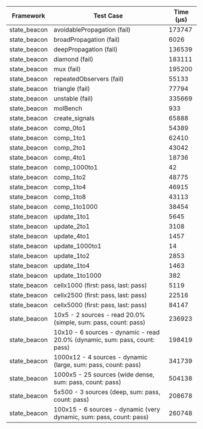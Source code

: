 | Framework | Test Case | Time (μs) |
| --- | --- | --- |
| state_beacon | avoidablePropagation (fail) | 173747 |
| state_beacon | broadPropagation (fail) | 6026 |
| state_beacon | deepPropagation (fail) | 136539 |
| state_beacon | diamond (fail) | 183111 |
| state_beacon | mux (fail) | 195200 |
| state_beacon | repeatedObservers (fail) | 55133 |
| state_beacon | triangle (fail) | 77794 |
| state_beacon | unstable (fail) | 335669 |
| state_beacon | molBench | 933 |
| state_beacon | create_signals | 65888 |
| state_beacon | comp_0to1 | 54389 |
| state_beacon | comp_1to1 | 62410 |
| state_beacon | comp_2to1 | 43042 |
| state_beacon | comp_4to1 | 18736 |
| state_beacon | comp_1000to1 | 42 |
| state_beacon | comp_1to2 | 48775 |
| state_beacon | comp_1to4 | 46915 |
| state_beacon | comp_1to8 | 43113 |
| state_beacon | comp_1to1000 | 38454 |
| state_beacon | update_1to1 | 5645 |
| state_beacon | update_2to1 | 3108 |
| state_beacon | update_4to1 | 1457 |
| state_beacon | update_1000to1 | 14 |
| state_beacon | update_1to2 | 2853 |
| state_beacon | update_1to4 | 1463 |
| state_beacon | update_1to1000 | 382 |
| state_beacon | cellx1000 (first: pass, last: pass) | 5119 |
| state_beacon | cellx2500 (first: pass, last: pass) | 22516 |
| state_beacon | cellx5000 (first: pass, last: pass) | 84147 |
| state_beacon | 10x5 - 2 sources - read 20.0% (simple, sum: pass, count: pass) | 236923 |
| state_beacon | 10x10 - 6 sources - dynamic - read 20.0% (dynamic, sum: pass, count: pass) | 198419 |
| state_beacon | 1000x12 - 4 sources - dynamic (large, sum: pass, count: pass) | 341739 |
| state_beacon | 1000x5 - 25 sources (wide dense, sum: pass, count: pass) | 504138 |
| state_beacon | 5x500 - 3 sources (deep, sum: pass, count: pass) | 208678 |
| state_beacon | 100x15 - 6 sources - dynamic (very dynamic, sum: pass, count: pass) | 260748 |
